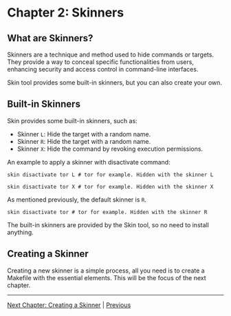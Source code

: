 # Chapter 2: Skinners

## What are Skinners?

Skinners are a technique and method used to hide commands or targets. They provide a way to conceal specific functionalities from users, enhancing security and access control in command-line interfaces.

Skin tool provides some built-in skinners, but you can also create your own.

## Built-in Skinners

Skin provides some built-in skinners, such as:

- Skinner `L`: Hide the target with a random name.
- Skinner `R`: Hide the target with a random name.
- Skinner `X`: Hide the command by revoking execution permissions.

An example to apply a skinner with disactivate command:

```Shell
skin disactivate tor L # tor for example. Hidden with the skinner L
```

```Shell
skin disactivate tor X # tor for example. Hidden with the skinner X
```

As mentioned previously, the default skinner is `R`.
```Shell
skin disactivate tor # tor for example. Hidden with the skinner R
```

The built-in skinners are provided by the Skin tool, so no need to install anything.

## Creating a Skinner

Creating a new skinner is a simple process, all you need is to create a Makefile with the essential elements. This will be the focus of the next chapter.

---

[Next Chapter: Creating a Skinner](./Chapter-03.md) | [Previous](./Chapter-01.md)